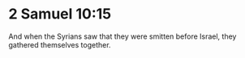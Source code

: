 # 2 Samuel 10:15

And when the Syrians saw that they were smitten before Israel, they gathered themselves together.